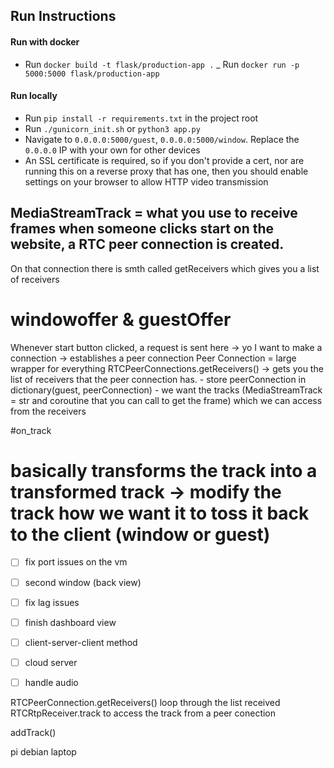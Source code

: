 

## Run Instructions

#### Run with docker
- Run `docker build -t flask/production-app .`
_ Run `docker run -p 5000:5000 flask/production-app`

#### Run locally
- Run `pip install -r requirements.txt` in the project root
- Run `./gunicorn_init.sh` or `python3 app.py`
- Navigate to `0.0.0.0:5000/guest`, `0.0.0.0:5000/window`. Replace the `0.0.0.0` IP with your own for other devices
- An SSL certificate is required, so if you don't provide a cert, nor are running this on a reverse proxy that has one, then you should enable settings on your browser to allow HTTP video transmission


## MediaStreamTrack = what you use to receive frames when someone clicks start on the website, a RTC peer connection is created. 
On that connection there is smth called getReceivers which gives you a list of receivers


# windowoffer & guestOffer
Whenever start button clicked, a request is sent here -> yo I want to make a connection -> establishes a peer connection
Peer Connection = large wrapper for everything
RTCPeerConnections.getReceivers() -> gets you the list of receivers that the peer connection has.
    - store peerConnection in dictionary(guest, peerConnection)
    - we want the tracks (MediaStreamTrack = str and coroutine that you can call to get the frame) which we can access from the receivers


#on_track
# basically transforms the track into a transformed  track -> modify the track how we want it to toss it back to the client (window or guest)

- [ ] fix port issues on the vm
- [ ] second window (back view)
- [ ] fix lag issues








- [ ] finish dashboard view
- [ ] client-server-client method
- [ ] cloud server
- [ ] handle audio

RTCPeerConnection.getReceivers()
loop through the list received
  RTCRtpReceiver.track to access the track from a peer conection

addTrack()


pi
debian
laptop

